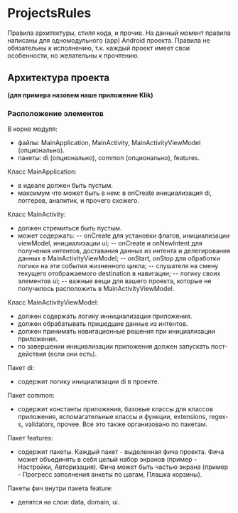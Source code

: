 # ProjectsRules

Правила архитектуры, стиля кода, и прочие. 
На данный момент правила написаны для одномодульного (app) Android проекта.
Правила не обязательны к исполнению, т.к. каждый проект имеет свои особенности, но желательны к прочтению.

## Архитектура проекта

**(для примера назовем наше приложение Klik)**

### Расположение элементов

В корне модуля: 
- файлы: MainApplication, MainActivity, MainActivityViewModel (опционально).
- пакеты: di (опционально), common (опционально), features.

Класс MainApplication: 
- в идеале должен быть пустым.
- максимум что может быть в нем: в onCreate инициализация di, логгеров, аналитик, и прочего схожего.

Класс MainActivity:
- должен стремиться быть пустым.
- может содержать:
-- onCreate для установки флагов, инициализации viewModel, инициализации ui;
-- onCreate и onNewIntent для получения интентов, доставания данных из интента и делегирования данных в MainActivityViewModel;
-- onStart, onStop для обработки логики на эти события жизненного цикла; 
-- слушателя на смену текущего отображаемого destination в навигации;
-- логику своих элементов ui;
-- важные вещи для вашего проекта, которые не получилось расположить в MainActivityViewModel.

Класс MainActivityViewModel:
- должен содержать логику иннициализации приложения.
- должен обрабатывать пришедшие данные из интентов.
- должен принимать навигационные решения при инициализации приложения.
- по завершении инициализации приложения должен запускать пост-действия (если они есть).

Пакет di:
- содержит логику инициализации di в проекте.

Пакет common:
- содержит константы приложения, базовые классы для классов приложения, вспомагательные классы и функции, extensions, regex-s, validators, прочее. Все это также организовано по пакетам.

Пакет features:
- содержит пакеты. Каждый пакет - выделенная фича проекта. Фича может объединять в себя целый набор экранов (пример - Настройки, Авторизация). Фича может быть частью экрана (пример - Прогресс заполнения анкеты по шагам, Плашка корзины).

Пакеты фич внутри пакета feature:
- делятся на слои: data, domain, ui.